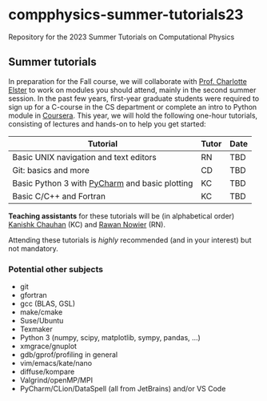 # compphysics-summer-tutorials23
Repository for the 2023 Summer Tutorials on Computational Physics

## Summer tutorials

In preparation for the Fall course, we will collaborate with [Prof. Charlotte Elster](https://www.ohio.edu/cas/elster) to work on modules you should attend, mainly in the second summer session. In the past few years, first-year graduate students were required to sign up for a C-course in the CS department or complete an intro to Python module in [Coursera](https://www.coursera.org/). This year, we will hold the following one-hour tutorials, consisting of lectures and hands-on to help you get started:

| Tutorial      | Tutor | Date | 
| ----------- | ----------- | ----------- |
| Basic UNIX navigation and text editors   |   RN     | TBD | 
| Git: basics and more   | CD        | TBD | 
| Basic Python 3 with [PyCharm](https://www.jetbrains.com/pycharm/) and basic plotting  | KC       | TBD | 
| Basic C/C++ and Fortran | KC        | TBD | 

**Teaching assistants** for these tutorials will be (in alphabetical order) [Kanishk Chauhan](https://www.ohio.edu/cas/kc303218) (KC) and [Rawan Nowier](https://www.ohio.edu/cas/rn757120) (RN).

Attending these tutorials is _highly_ recommended (and in your interest) but not mandatory.

### Potential other subjects

* git
* gfortran
* gcc (BLAS, GSL)
* make/cmake
* Suse/Ubuntu
* Texmaker
* Python 3 (numpy, scipy, matplotlib, sympy, pandas, ...)
* xmgrace/gnuplot
* gdb/gprof/profiling in general
* vim/emacs/kate/nano
* diffuse/kompare
* Valgrind/openMP/MPI
* PyCharm/CLion/DataSpell (all from JetBrains) and/or VS Code
